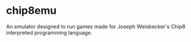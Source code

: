# chip8emu
An emulator designed to run games made for Joseph Weisbecker's Chip8 interpreted programming language.
